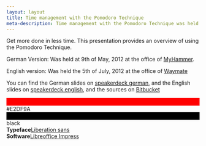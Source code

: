 ```yaml
---
layout: layout
title: Time management with the Pomodoro Technique
meta-description: Time management with the Pomodoro Technique was held by Matthias Günther on May and June 2012.
---
```


Get more done in less time. This presentation provides an overview of using the Pomodoro Technique.


German Version: Was held at 9th of May, 2012 at the office of [MyHammer](http://www.my-hammer.de/).

<script async class="speakerdeck-embed" data-id="506ff295dbcbfb000206ce63" data-ratio="1.33333333333333" src="//speakerdeck.com/assets/embed.js"></script>


English version: Was held the 5th of July, 2012 at the office of [Waymate](https://www.waymate.de/)

<script async class="speakerdeck-embed" data-id="4ff67f67b5c17700210121d2" data-ratio="1.33333333333333" src="//speakerdeck.com/assets/embed.js"></script>


You can find the German slides on [speakerdeck german](https://speakerdeck.com/u/wikimatze/p/time-management-with-the-pomodoro-technique-german-version), and the English slides on [speakerdeck english](https://speakerdeck.com/u/wikimatze/p/time-management-with-the-pomodoro-technique), and the sources on [Bitbucket](https://bitbucket.org/wikimatze/presentations/src/25b62e459de2)


<section class="style">
  <div class="color" style="border-top: 20px solid rgb(255, 0, 0)">#E2DF9A</div>
  <div class="color" style="border-top: 20px solid black">black</div>
  <div class="typeface"><b>Typeface</b><a href="http://www.dafont.com/liberation-sans.font/">Liberation sans</a></div>
  <div class="typeface"><b>Software</b><a href="http://www.libreoffice.org/">Libreoffice Impress</a></div>
  <div class="clear"></div>
</section>

